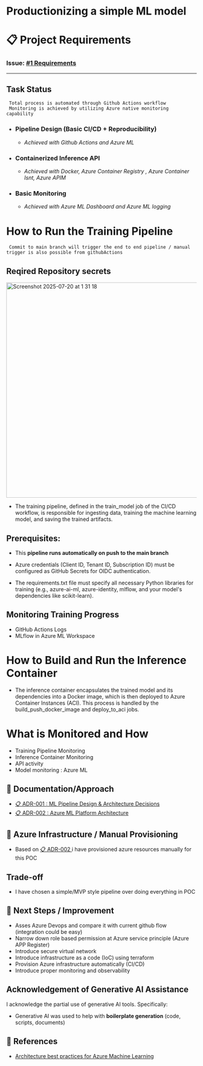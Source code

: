 # Productionizing a simple ML model

# 📋 Project Requirements

### Issue: [#1 Requirements](https://github.com/asraful-org/ml-pipeline/issues/21)

---


##  Task Status

``` 
 Total process is automated through Github Actions workflow 
 Monitoring is achieved by utilizing Azure native monitoring capability 
```


- ### Pipeline Design (Basic CI/CD + Reproducibility)
    - *Achieved with Github Actions and Azure ML*
- ### Containerized Inference API
    - *Achieved with Docker, Azure Container Registry , Azure Container Isnt, Azure APIM*
- ### Basic Monitoring
    - *Achieved with Azure ML Dashboard and Azure ML logging*


# How to Run the Training Pipeline

```
 Commit to main branch will trigger the end to end pipeline / manual trigger is also possible from githubActions 
```
## Reqired Repository secrets 

<img width="830" height="568" alt="Screenshot 2025-07-20 at 1 31 18" src="https://github.com/user-attachments/assets/79d1c978-0b50-4c5d-b64e-2b3fac68d1d5" />



- The training pipeline, defined in the train_model job of the CI/CD workflow, is responsible for ingesting data, training the machine learning model, and saving the trained artifacts.

## Prerequisites:

- This **pipeline runs automatically on push to the main branch** 

- Azure credentials (Client ID, Tenant ID, Subscription ID) must be configured as GitHub Secrets for OIDC authentication.

- The requirements.txt file must specify all necessary Python libraries for training (e.g., azure-ai-ml, azure-identity, mlflow, and your model's dependencies like scikit-learn).

## Monitoring Training Progress
 - GitHub Actions Logs
 - MLflow in Azure ML Workspace


# How to Build and Run the Inference Container

- The inference container encapsulates the trained model and its dependencies into a Docker image, which is then deployed to Azure Container Instances (ACI). This process is handled by the build_push_docker_image and deploy_to_aci jobs.

# What is Monitored and How
 - Training Pipeline Monitoring
 - Inference Container Monitoring
 - API activity 
 - Model monitoring : Azure ML 



## 📄 Documentation/Approach
- [📋 ADR-001 : ML Pipeline Design & Architecture Decisions](ADR-001_ML_Pipeline_Design_&_Architecture_Decisions.md)
- [📋 ADR-002 : Azure ML Platform Architecture](ADR-002_Azure_ML_Platform_Architecture.md)


## 📄 Azure Infrastructure / Manual Provisioning  

- Based on [📋 ADR-002 ](ADR-002_Azure_ML_Platform_Architecture.md) i have provisioned azure resources manually for this POC

## Trade-off 
 - I have chosen a simple/MVP style pipeline over doing everything in POC


## 📄 Next Steps / Improvement  

- Asses Azure Devops and compare it with current github flow (integration could be easy)
- Narrow down role based permission at Azure service principle  (Azure APP Register)
- Introduce secure virtual network
- Introduce infrastructure as a code (IoC) using terraform 
- Provision Azure infrastructure automatically (CI/CD)
- Introduce proper monitoring and observability 



## Acknowledgement of Generative AI Assistance

I acknowledge the partial use of generative AI tools. Specifically:

-  Generative AI was used to help with **boilerplate generation** (code, scripts, documents)



## 📄 References

- [Architecture best practices for Azure Machine Learning](https://learn.microsoft.com/en-us/azure/well-architected/service-guides/azure-machine-learning)

